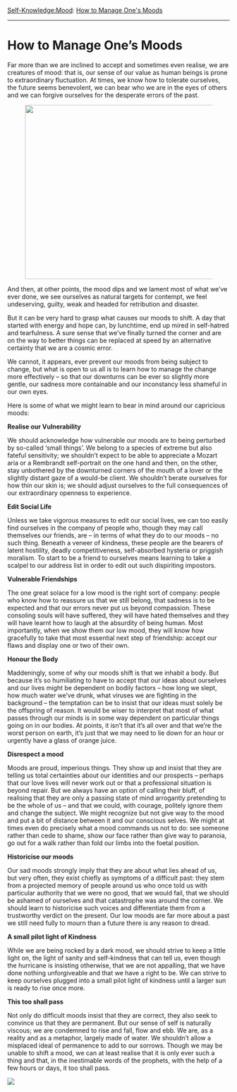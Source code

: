 [Self-Knowledge:](https://www.theschooloflife.com/thebookoflife/category/self-knowledge/)[Mood](https://www.theschooloflife.com/thebookoflife/category/self-knowledge/mood/): [How to Manage One's Moods](https://www.theschooloflife.com/thebookoflife/how-to-manage-ones-moods/)

* * *

# How to Manage One’s Moods

Far more than we are inclined to accept and sometimes even realise, we are creatures of mood: that is, our sense of our value as human beings is prone to extraordinary fluctuation. At times, we know how to tolerate ourselves, the future seems benevolent, we can bear who we are in the eyes of others and we can forgive ourselves for the desperate errors of the past.

<figure class="aligncenter is-resized"><img src="https://www.theschooloflife.com/thebookoflife/wp-content/uploads/2019/09/caspar_david_friedrich_monk_by_sea.jpg" alt="" class="wp-image-23666" width="615" height="394" srcset="https://www.theschooloflife.com/thebookoflife/wp-content/uploads/2019/09/caspar_david_friedrich_monk_by_sea.jpg 500w, https://www.theschooloflife.com/thebookoflife/wp-content/uploads/2019/09/caspar_david_friedrich_monk_by_sea-300x192.jpg 300w" sizes="(max-width: 615px) 100vw, 615px"></figure>

And then, at other points, the mood dips and we lament most of what we’ve ever done, we see ourselves as natural targets for contempt, we feel undeserving, guilty, weak and headed for retribution and disaster.

But it can be very hard to grasp what causes our moods to shift. A day that started with energy and hope can, by lunchtime, end up mired in self-hatred and tearfulness. A sure sense that we’ve finally turned the corner and are on the way to better things can be replaced at speed by an alternative certainty that we are a cosmic error.

We cannot, it appears, ever prevent our moods from being subject to change, but what is open to us all is to learn how to manage the change more effectively – so that our downturns can be ever so slightly more gentle, our sadness more containable and our inconstancy less shameful in our own eyes.

Here is some of what we might learn to bear in mind around our capricious moods:

**Realise our Vulnerability**

We should acknowledge how vulnerable our moods are to being perturbed by so-called ‘small things’. We belong to a species of extreme but also fateful sensitivity; we shouldn’t expect to be able to appreciate a Mozart aria or a Rembrandt self-portrait on the one hand and then, on the other, stay unbothered by the downturned corners of the mouth of a lover or the slightly distant gaze of a would-be client. We shouldn’t berate ourselves for how thin our skin is; we should adjust ourselves to the full consequences of our extraordinary openness to experience.

**Edit Social Life**

Unless we take vigorous measures to edit our social lives, we can too easily find ourselves in the company of people who, though they may call themselves our friends, are – in terms of what they do to our moods – no such thing. Beneath a veneer of kindness, these people are the bearers of latent hostility, deadly competitiveness, self-absorbed hysteria or priggish moralism. To start to be a friend to ourselves means learning to take a scalpel to our address list in order to edit out such dispiriting impostors.

**Vulnerable Friendships**

The one great solace for a low mood is the right sort of company: people who know how to reassure us that we still belong, that sadness is to be expected and that our errors never put us beyond compassion. These consoling souls will have suffered, they will have hated themselves and they will have learnt how to laugh at the absurdity of being human. Most importantly, when we show them our low mood, they will know how gracefully to take that most essential next step of friendship: accept our flaws and display one or two of their own.&nbsp;

**Honour the Body**

Maddeningly, some of why our moods shift is that we inhabit a body. But because it’s so humiliating to have to accept that our ideas about ourselves and our lives might be dependent on bodily factors – how long we slept, how much water we’ve drunk, what viruses we are fighting in the background – the temptation can be to insist that our ideas must solely be the offspring of reason. It would be wiser to interpret that most of what passes through our minds is in some way dependent on particular things going on in our bodies. At points, it isn’t that it’s all over and that we’re the worst person on earth, it’s just that we may need to lie down for an hour or urgently have a glass of orange juice.

**Disrespect a mood**

Moods are proud, imperious things. They show up and insist that they are telling us total certainties about our identities and our prospects – perhaps that our love lives will never work out or that a professional situation is beyond repair. But we always have an option of calling their bluff, of realising that they are only a passing state of mind arrogantly pretending to be the whole of us – and that we could, with courage, politely ignore them and change the subject. We might recognize but not give way to the mood and put a bit of distance between it and our conscious selves. We might at times even do precisely what a mood commands us not to do: see someone rather than cede to shame, show our face rather than give way to paranoia, go out for a walk rather than fold our limbs into the foetal position.

**Historicise our moods**

Our sad moods strongly imply that they are about what lies ahead of us,&nbsp; but very often, they exist chiefly as symptoms of a difficult past: they stem from a projected memory of people around us who once told us with particular authority that we were no good, that we would fail, that we should be ashamed of ourselves and that catastrophe was around the corner. We should learn to historicise such voices and differentiate them from a trustworthy verdict on the present. Our low moods are far more about a past we still need fully to mourn than a future there is any reason to dread.

**A small pilot light of Kindness**

While we are being rocked by a dark mood, we should strive to keep a little light on, the light of sanity and self-kindness that can tell us, even though the hurricane is insisting otherwise, that we are not appalling, that we have done nothing unforgiveable and that we have a right to be. We can strive to keep ourselves plugged into a small pilot light of kindness until a larger sun is ready to rise once more.

**This too shall pass**

Not only do difficult moods insist that they are correct, they also seek to convince us that they are permanent. But our sense of self is naturally viscous; we are condemned to rise and fall, flow and ebb. We are, as a reality and as a metaphor, largely made of water. We shouldn’t allow a misplaced ideal of permanence to add to our sorrows. Though we may be unable to shift a mood, we can at least realise that it is only ever such a thing and that, in the inestimable words of the prophets, with the help of a few hours or days, it too shall pass.&nbsp;

[![](https://img.youtube.com/vi/ytKCcYxUU04/0.jpg)](https://www.youtube.com/embed/ytKCcYxUU04 '')
  
